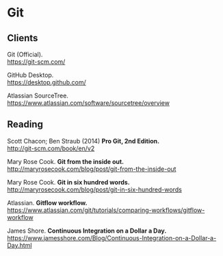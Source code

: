 # Git

## Clients

Git (Official).  
https://git-scm.com/

GitHub Desktop.  
https://desktop.github.com/

Atlassian SourceTree.  
https://www.atlassian.com/software/sourcetree/overview



## Reading

Scott Chacon; Ben Straub (2014) **Pro Git, 2nd Edition.**   
http://git-scm.com/book/en/v2

Mary Rose Cook. **Git from the inside out.**  
http://maryrosecook.com/blog/post/git-from-the-inside-out

Mary Rose Cook. **Git in six hundred words.**  
http://maryrosecook.com/blog/post/git-in-six-hundred-words

Atlassian. **Gitflow workflow.**  
https://www.atlassian.com/git/tutorials/comparing-workflows/gitflow-workflow

James Shore. **Continuous Integration on a Dollar a Day.**  
https://www.jamesshore.com/Blog/Continuous-Integration-on-a-Dollar-a-Day.html
